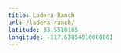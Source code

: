 ```yaml
---
title: Ladera Ranch
url: /ladera-ranch/
latitude: 33.5510165
longitude: -117.63854010000001
---
```

